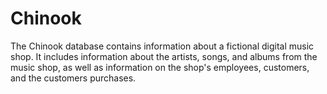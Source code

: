 # Chinook

The Chinook database contains information about a fictional digital music shop.
It includes information about the artists, songs, and albums from the music shop, as well as information on the shop's employees, customers, and the customers purchases.
